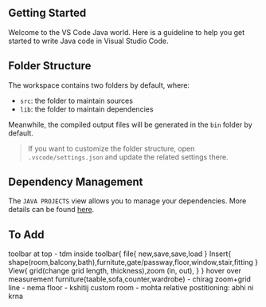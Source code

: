 ## Getting Started

Welcome to the VS Code Java world. Here is a guideline to help you get started to write Java code in Visual Studio Code.

## Folder Structure

The workspace contains two folders by default, where:

- `src`: the folder to maintain sources
- `lib`: the folder to maintain dependencies

Meanwhile, the compiled output files will be generated in the `bin` folder by default.

> If you want to customize the folder structure, open `.vscode/settings.json` and update the related settings there.

## Dependency Management

The `JAVA PROJECTS` view allows you to manage your dependencies. More details can be found [here](https://github.com/microsoft/vscode-java-dependency#manage-dependencies).

## To Add
toolbar at top - tdm
inside toolbar{
    file{
        new,save,save,load
    }
    Insert{
        shape(room,balcony,bath),furnitute,gate/passway,floor,window,stair,fitting
    }
    View{
        grid(change grid length, thickness),zoom (in, out),
    }
}
hover over measurement
furniture(taable,sofa,counter,wardrobe) - chirag
zoom+grid line - nema
floor - kshitij
custom room - mohta
relative postitioning: abhi ni krna


